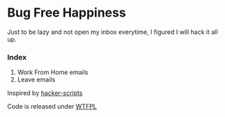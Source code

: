 # Bug Free Happiness
Just to be lazy and not open my inbox everytime, I figured I will hack it all up.

### Index 
1. Work From Home emails
2. Leave emails

Inspired by [hacker-scripts](https://github.com/NARKOZ/hacker-scripts)

Code is released under [WTFPL](http://www.wtfpl.net/)

